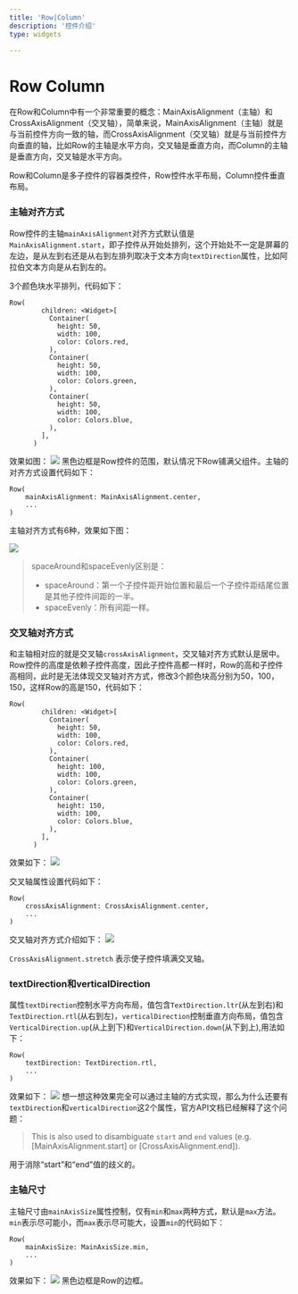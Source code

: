 ```yaml
---
title: 'Row|Column'
description: '控件介绍'
type: widgets

---
```


# Row Column

在Row和Column中有一个非常重要的概念：MainAxisAlignment（主轴）和CrossAxisAlignment（交叉轴），简单来说，MainAxisAlignment（主轴）就是与当前控件方向一致的轴，而CrossAxisAlignment（交叉轴）就是与当前控件方向垂直的轴，比如Row的主轴是水平方向，交叉轴是垂直方向，而Column的主轴是垂直方向，交叉轴是水平方向。

Row和Column是多子控件的容器类控件，Row控件水平布局，Column控件垂直布局。

### 主轴对齐方式
Row控件的主轴`mainAxisAlignment`对齐方式默认值是`MainAxisAlignment.start`，即子控件从开始处排列，这个开始处不一定是屏幕的左边，是从左到右还是从右到左排列取决于文本方向`textDirection`属性，比如阿拉伯文本方向是从右到左的。

3个颜色块水平排列，代码如下：
```
Row(
        children: <Widget>[
          Container(
            height: 50,
            width: 100,
            color: Colors.red,
          ),
          Container(
            height: 50,
            width: 100,
            color: Colors.green,
          ),
          Container(
            height: 50,
            width: 100,
            color: Colors.blue,
          ),
        ],
      )
```
效果如图：
![](https://img-blog.csdnimg.cn/20200219153211353.png)
黑色边框是Row控件的范围，默认情况下Row铺满父组件。主轴的对齐方式设置代码如下：
```
Row(
	mainAxisAlignment: MainAxisAlignment.center,
	...
)
```
主轴对齐方式有6种，效果如下图：

![](https://img-blog.csdnimg.cn/20200219200134562.jpg?x-oss-process=image/watermark,type_ZmFuZ3poZW5naGVpdGk,shadow_10,text_aHR0cHM6Ly9ibG9nLmNzZG4ubmV0L21lbmdrczE5ODc=,size_16,color_FFFFFF,t_70)

>spaceAround和spaceEvenly区别是：
> - spaceAround：第一个子控件距开始位置和最后一个子控件距结尾位置是其他子控件间距的一半。
> - spaceEvenly：所有间距一样。


### 交叉轴对齐方式
和主轴相对应的就是交叉轴`crossAxisAlignment`，交叉轴对齐方式默认是居中。Row控件的高度是依赖子控件高度，因此子控件高都一样时，Row的高和子控件高相同，此时是无法体现交叉轴对齐方式，修改3个颜色块高分别为50，100，150，这样Row的高是150，代码如下：
```
Row(
        children: <Widget>[
          Container(
            height: 50,
            width: 100,
            color: Colors.red,
          ),
          Container(
            height: 100,
            width: 100,
            color: Colors.green,
          ),
          Container(
            height: 150,
            width: 100,
            color: Colors.blue,
          ),
        ],
      )
```
效果如下：
![](https://img-blog.csdnimg.cn/20200219160543909.png?x-oss-process=image/watermark,type_ZmFuZ3poZW5naGVpdGk,shadow_10,text_aHR0cHM6Ly9ibG9nLmNzZG4ubmV0L21lbmdrczE5ODc=,size_16,color_FFFFFF,t_70)

交叉轴属性设置代码如下：
```
Row(
	crossAxisAlignment: CrossAxisAlignment.center,
	...
)
```
交叉轴对齐方式介绍如下：
![](https://img-blog.csdnimg.cn/20200220140227306.png?x-oss-process=image/watermark,type_ZmFuZ3poZW5naGVpdGk,shadow_10,text_aHR0cHM6Ly9ibG9nLmNzZG4ubmV0L21lbmdrczE5ODc=,size_16,color_FFFFFF,t_70)

`CrossAxisAlignment.stretch` 表示使子控件填满交叉轴。

### textDirection和verticalDirection

属性`textDirection`控制水平方向布局，值包含`TextDirection.ltr`(从左到右)和`TextDirection.rtl`(从右到左)，`verticalDirection`控制垂直方向布局，值包含`VerticalDirection.up`(从上到下)和`VerticalDirection.down`(从下到上),用法如下：
```
Row(
	textDirection: TextDirection.rtl,
	...
)
```
效果如下：
![](https://img-blog.csdnimg.cn/20200219170604624.png)
想一想这种效果完全可以通过主轴的方式实现，那么为什么还要有`textDirection`和`verticalDirection`这2个属性，官方API文档已经解释了这个问题：

> This is also used to disambiguate `start` and `end` values (e.g. [MainAxisAlignment.start] or [CrossAxisAlignment.end]).

用于消除“start”和“end”值的歧义的。


### 主轴尺寸
主轴尺寸由`mainAxisSize`属性控制，仅有`min`和`max`两种方式，默认是`max`方法。`min`表示尽可能小，而`max`表示尽可能大，设置`min`的代码如下：
```
Row(
	mainAxisSize: MainAxisSize.min,
	...
)
```
效果如下：
![](https://img-blog.csdnimg.cn/2020021916423072.png)
黑色边框是Row的边框。











